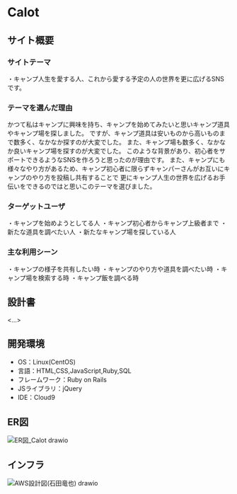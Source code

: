 # Calot

## サイト概要
### サイトテーマ
・キャンプ人生を愛する人、これから愛する予定の人の世界を更に広げるSNSです。

### テーマを選んだ理由
かつて私はキャンプに興味を持ち、キャンプを始めてみたいと思いキャンプ道具やキャンプ場を探しました。
ですが、キャンプ道具は安いものから高いものまで数多く、なかなか探すのが大変でした。
また、キャンプ場も数多く、なかなか良いキャンプ場を探すのが大変でした。
このような背景があり、初心者をサポートできるようなSNSを作ろうと思ったのが理由です。
また、キャンプにも様々なやり方があるため、キャンプ初心者に限らずキャンパーさんがお互いにキャンプのやり方を投稿し共有することで
更にキャンプ人生の世界を広げるお手伝いをできるのではと思いこのテーマを選びました。


### ターゲットユーザ
・キャンプを始めようとしてる人
・キャンプ初心者からキャンプ上級者まで
・新たな道具を調べたい人
・新たなキャンプ場を探している人

### 主な利用シーン
・キャンプの様子を共有したい時
・キャンプのやり方や道具を調べたい時
・キャンプ場を検索する時
・キャンプ飯を調べる時

## 設計書
<...>

## 開発環境
- OS：Linux(CentOS)
- 言語：HTML,CSS,JavaScript,Ruby,SQL
- フレームワーク：Ruby on Rails
- JSライブラリ：jQuery
- IDE：Cloud9

## ER図
![ER図_Calot drawio](https://user-images.githubusercontent.com/112141419/217201114-2ea6ea2b-f2d1-4ce8-996c-31c8dc088c2c.png)

## インフラ
![AWS設計図(石田竜也) drawio](https://user-images.githubusercontent.com/112141419/217201539-3f2afd6f-b74f-40cb-9fb6-4cca586e0d39.png)
